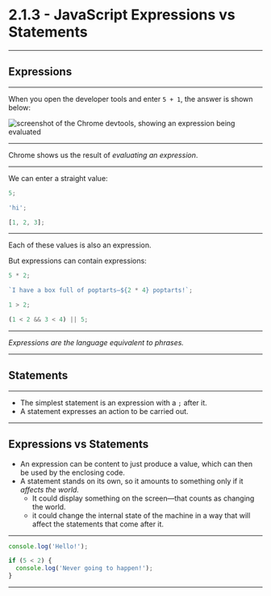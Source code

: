 # 2.1.3 - JavaScript Expressions vs Statements

---

## Expressions

---

When you open the developer tools and enter `5 + 1`, the answer is shown below:

<img alt="screenshot of the Chrome devtools, showing an expression being evaluated" src='./assets/devtools-expression.png' />

---

Chrome shows us the result of _evaluating an expression_.

---

We can enter a straight value:

```js
5;
```

```js
'hi';
```

```js
[1, 2, 3];
```

---

Each of these values is also an expression.

But expressions can contain expressions:

```js
5 * 2;
```

```js
`I have a box full of poptarts—${2 * 4} poptarts!`;
```

```js
1 > 2;
```

```js
(1 < 2 && 3 < 4) || 5;
```

---

_Expressions are the language equivalent to phrases._

---

## Statements

---

- The simplest statement is an expression with a `;` after it.
- A statement expresses an action to be carried out.

---

## Expressions vs Statements

- An expression can be content to just produce a value, which can then be used by the enclosing code.
- A statement stands on its own, so it amounts to something only if it _affects the world._
  - It could display something on the screen—that counts as changing the world.
  - it could change the internal state of the machine in a way that will affect the statements that come after it.

---

```js
console.log('Hello!');
```

```js
if (5 < 2) {
  console.log('Never going to happen!');
}
```

---
